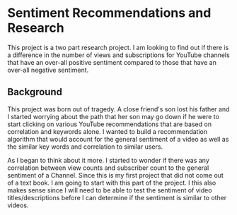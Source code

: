 # Sentiment Recommendations and Research

This project is a two part research project.  I am looking to find out if there is a difference in the number of views and subscriptions for YouTube channels that have an over-all positive sentiment compared to those that have an over-all negative sentiment. 

## Background

This project was born out of tragedy.  A close friend's son lost his father and I started worrying about the path that her son may go down if he were to start clicking on various YouTube recommendations that are based on correlation and keywords alone.  I wanted to build a recommendation algorithm that would account for the general sentiment of a video as well as the similar key words and correlation to similar users. 

As I began to think about it more.  I started to wonder if there was any correlation between view counts and subscriber count to the general sentiment of a Channel.  Since this is my first project that did not come out of a text book.  I am going to start with this part of the project.  I this also makes sense since I will need to be able to test the sentiment of video titles/descriptions before I can determine if the sentiment is similar to other videos. 

